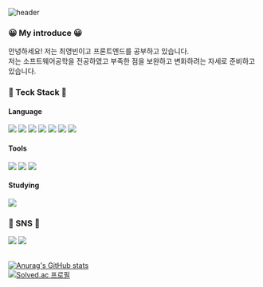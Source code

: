 ![header](https://capsule-render.vercel.app/api?type=waving&color=0:833ab4,100:fd1d1d&height=200&text=Welcome!!&desc=CYI3's%20GitHub&fontColor=ffffff&fontSize=60&fontAlignY=30&descAlign=60&descAlignY=45)

### 😀 My introduce 😀
안녕하세요! 저는 최영빈이고 프론트엔드를 공부하고 있습니다. <br>
저는 소프트웨어공학을 전공하였고 부족한 점을 보완하고 변화하려는 자세로 준비하고 있습니다. <br>

### 🔨 Teck Stack 🔨
#### Language
<p>
  <img src="https://img.shields.io/badge/html5-E34F26?style=for-the-badge&logo=html5&logoColor=white">
  <img src="https://img.shields.io/badge/css-1572B6?style=for-the-badge&logo=css3&logoColor=white">
  <img src="https://img.shields.io/badge/javascript-F7DF1E?style=for-the-badge&logo=javascript&logoColor=black">
  <img src="https://img.shields.io/badge/react-61DAFB?style=for-the-badge&logo=react&logoColor=black"> 
  <img src="https://img.shields.io/badge/node.js-339933?style=for-the-badge&logo=Node.js&logoColor=white">
  <img src="https://img.shields.io/badge/python-3776AB?style=for-the-badge&logo=python&logoColor=white">
  <img src="https://img.shields.io/badge/mysql-4479A1?style=for-the-badge&logo=mysql&logoColor=white">
</p>

#### Tools
<p>
  <img src="https://img.shields.io/badge/github-181717?style=for-the-badge&logo=github&logoColor=white"> 
  <img src="https://img.shields.io/badge/django-092E20?style=for-the-badge&logo=django&logoColor=white"> 
  <img src="https://img.shields.io/badge/visualstudiocode-007ACC?style=for-the-badge&logo=visualstudiocode-007ACC&logoColor=white">
</p>

#### Studying
<p>
  <img src="https://img.shields.io/badge/amazonaws-232F3E?style=for-the-badge&logo=amazonaws&logoColor=white">
</p>

### 📧 SNS 📧
<p>
  <a href="mailto:bin778@naver.com"><img src="https://img.shields.io/badge/naver-03C75A?style=for-the-badge&logo=naver&logoColor=white&link=mailto:bin778@naver.com"></a>
  <a href="https://www.instagram.com/youngbin.ch/"><img src="https://img.shields.io/badge/instagram-E4405F?style=for-the-badge&logo=instagram&logoColor=white&link=https://www.instagram.com/youngbin.ch/"></a>
</p>

<br> [![Anurag's GitHub stats](https://github-readme-stats.vercel.app/api?username=bin778&theme=midnight-purple)](https://github.com/anuraghazra/github-readme-stats?theme=tokyonight)
<br> [![Solved.ac 프로필](http://mazassumnida.wtf/api/v2/generate_badge?boj=bin778)](https://solved.ac/bin778)
